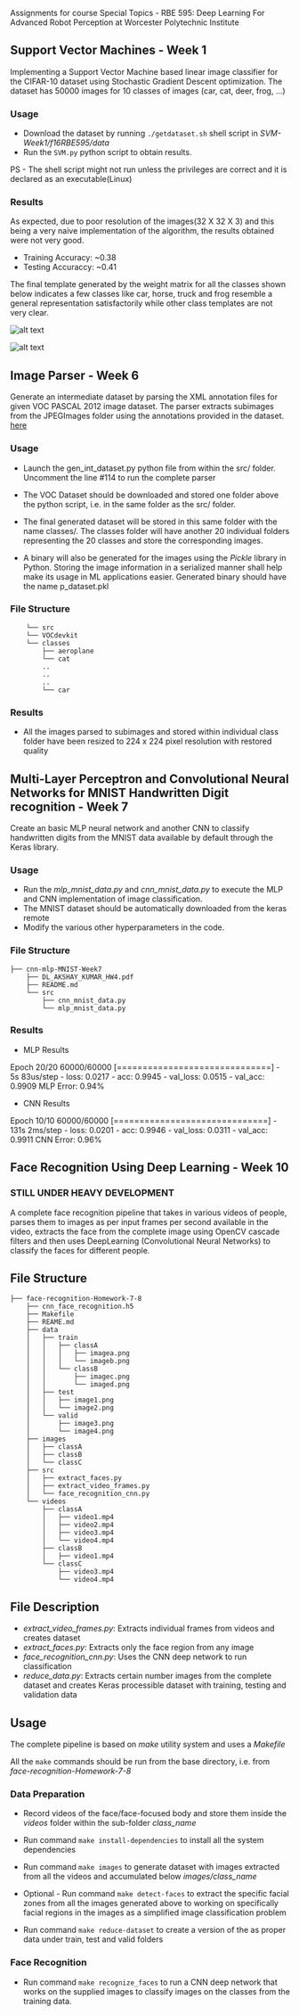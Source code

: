 Assignments for course Special Topics - RBE 595: Deep Learning For Advanced Robot Perception at Worcester Polytechnic Institute

## Support Vector Machines - Week 1

Implementing a Support Vector Machine based linear image classifier for the CIFAR-10 dataset using Stochastic Gradient Descent optimization. The dataset has 50000 images for 10 classes of images (car, cat, deer, frog, ...)

### Usage

* Download the dataset by running `./getdataset.sh` shell script in _SVM-Week1/f16RBE595/data_ 
* Run the `SVM.py` python script to obtain results.

PS - The shell script might not run unless the privileges are correct and it is declared as an executable(Linux)

### Results

As expected, due to poor resolution of the images(32 X 32 X 3) and this being a very naive implementation of the algorithm, the results obtained were not very good.

* Training Accuracy: ~0.38
* Testing Accuraccy: ~0.41

The final template generated by the weight matrix for all the classes shown below indicates a few classes like car, horse, truck and frog resemble a general representation satisfactorily while other class templates are  not very clear. 

![alt text](https://github.com/kumar-akshay324/dl-assignments/raw/master/SVM-Week1/results/SVM_results_CIFAR-10.png "Final Template Generated from weights")

![alt text](https://github.com/kumar-akshay324/dl-assignments/raw/master/SVM-Week1/results/loss_iters.png "Variation in Loss over the several iterations")


## Image Parser - Week 6

Generate an intermediate dataset by parsing the XML annotation files for given VOC PASCAL 2012 image dataset. The parser extracts subimages from the JPEGImages folder using the annotations provided in the dataset. [here](http://host.robots.ox.ac.uk/pascal/VOC/voc2012/#devkit)

### Usage

* Launch the gen_int_dataset.py python file from within the src/ folder. Uncomment the line #114 to run the complete parser 
* The VOC Dataset should be downloaded and stored one folder above the python script, i.e. in the same folder as the src/ folder. 
* The final generated dataset will be stored in this same folder with the name classes/. The classes folder will have another 20 individual folders representing the 20 classes and store the corresponding images. 

* A binary will also be generated for the images using the _Pickle_ library  in Python. Storing the image information in a serialized manner shall help make its usage in ML applications easier. Generated binary should have the name p_dataset.pkl

### File Structure


```├── Image-parser-Week6
	└── src
	└── VOCdevkit	
	└── classes
	    ├── aeroplane
	    └── cat
	    ..
	    ..
	    ..
	    └── car
```

### Results

* All the images parsed to subimages and stored within individual class folder have been resized to 224 x 224 pixel resolution with restored quality

## Multi-Layer Perceptron and Convolutional Neural Networks for MNIST Handwritten Digit recognition - Week 7

Create an basic MLP neural network and another CNN to classify handwritten digits from the MNIST data available by default through the Keras library. 

### Usage

* Run the _mlp_mnist_data.py_ and _cnn_mnist_data.py_ to execute the MLP and CNN implementation of image classification.
* The MNIST dataset should be automatically downloaded from the keras remote
* Modify the various other hyperparameters in the code.

### File Structure
```
├── cnn-mlp-MNIST-Week7
	├── DL_AKSHAY_KUMAR_HW4.pdf
	├── README.md
	└── src
	    ├── cnn_mnist_data.py
	    └── mlp_mnist_data.py
```

### Results

* MLP Results

Epoch 20/20
60000/60000 [==============================] - 5s 83us/step - loss: 0.0217 - acc: 0.9945 - val_loss: 0.0515 - val_acc: 0.9909
MLP Error: 0.94%

* CNN Results

Epoch 10/10
60000/60000 [==============================] - 131s 2ms/step - loss: 0.0201 - acc: 0.9946 - val_loss: 0.0311 - val_acc: 0.9911
CNN Error: 0.96%


## Face Recognition Using Deep Learning - Week 10

### STILL UNDER HEAVY DEVELOPMENT

A complete face recognition pipeline that takes in various videos of people, parses them to images as per input frames per second available in the video, extracts the face from the complete image using OpenCV cascade filters and then uses DeepLearning (Convolutional Neural Networks) to classify the faces for different people.

## File Structure

```
├── face-recognition-Homework-7-8
	├── cnn_face_recognition.h5
	├── Makefile
	├── REAME.md
	├── data
	│   ├── train
	│   │   ├── classA
	│   │	│	├── imagea.png
	│   │   │	└── imageb.png
	│   │   └── classB
	│   │		├── imagec.png
	│   │   	└── imaged.png	
	│   ├── test
	│   │   ├── image1.png
	│   │   └── image2.png
	│   └── valid
	│   	├── image3.png
	│       └── image4.png
	├── images
	│   ├── classA
	│   ├── classB
	│   └── classC
	├── src
	│   ├── extract_faces.py
	│   ├── extract_video_frames.py
	│   └── face_recognition_cnn.py
	└── videos
	    ├── classA
	    │   ├── video1.mp4
	    │   ├── video2.mp4
	    │   ├── video3.mp4
	    │   └── video4.mp4
	    ├── classB
	    │   ├── video1.mp4
	    └── classC
	        ├── video3.mp4
	        └── video4.mp4
```
## File Description

* _extract_video_frames.py_: Extracts individual frames from videos and creates dataset 
* _extract_faces.py_: Extracts only the face region from any image
* _face_recognition_cnn.py_: Uses the CNN deep network to run classification 
* _reduce_data.py_: Extracts certain number images from the complete dataset and creates Keras processible dataset with training, testing and validation data

## Usage

The complete pipeline is based on _make_ utility system and uses a _Makefile_

All the `make` commands should be run from the base directory, i.e. from _face-recognition-Homework-7-8_

### Data Preparation

* Record videos of the face/face-focused body and store them inside the _videos_ folder within the sub-folder _class_name_
* Run command `make install-dependencies` to install all the system dependencies
* Run command `make images` to generate dataset with images extracted from all the videos and accumulated below _images/class_name_
* Optional -  Run command `make detect-faces` to extract the specific facial zones from all the images generated above to working on specifically facial regions  in the images as a simplified image classification problem

* Run command `make reduce-dataset` to create a version of the as proper data under train, test and valid folders

### Face Recognition

* Run command `make recognize_faces` to run a CNN deep network that works on the supplied images to classify images on the classes from the training data.
